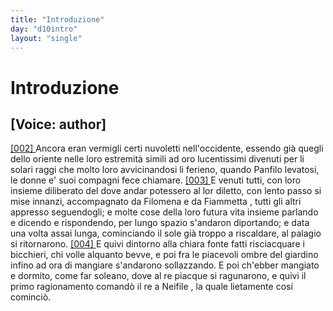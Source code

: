 ```yaml
---
title: "Introduzione"
day: "d10intro"
layout: "single"
---
```

<div id="d10intro" type="introduction" who="author">
 <h1>
  Introduzione
 </h1>
 <p>
  <h2>
   [Voice: author]
  </h2>
 </p>
 <p>
  <a href="{{ site.baseurl }}enDecameron/d10intro#p10980002" id="p10980002">
   [002]
  </a>
  Ancora eran vermigli certi nuvoletti nell'occidente, essendo gi&agrave; quegli dello oriente nelle loro estremit&agrave; simili ad oro lucentissimi divenuti per li solari raggi che molto loro avvicinandosi li ferieno, quando
  <name persref="panfilo" type="person">
   Panfilo
  </name>
  levatosi, le donne e' suoi compagni fece chiamare.
  <a href="{{ site.baseurl }}enDecameron/d10intro#p10980003" id="p10980003">
   [003]
  </a>
  E venuti tutti, con loro insieme diliberato del dove andar potessero al lor diletto, con lento passo si mise innanzi, accompagnato da
  <name persref="filomena" type="person">
   Filomena
  </name>
  e da
  <name persref="fiammetta" type="person">
   Fiammetta
  </name>
  , tutti gli altri appresso seguendogli; e molte cose della loro futura vita insieme parlando e dicendo e rispondendo, per lungo spazio s'andaron diportando; e data una volta assai lunga, cominciando il sole gi&agrave; troppo a riscaldare, al
  <name placeref="palagiobrigata-02" type="place">
   palagio
  </name>
  si ritornarono.
  <a href="{{ site.baseurl }}enDecameron/d10intro#p10980004" id="p10980004">
   [004]
  </a>
  E quivi dintorno alla
  <name placeref="fontebrigata-01" type="place">
   chiara fonte
  </name>
  fatti risciacquare i bicchieri, chi volle alquanto bevve, e poi fra le piacevoli ombre del
  <name placeref="giardinobrigata-01" type="place">
   giardino
  </name>
  infino ad ora di mangiare s'andarono sollazzando. E poi ch'ebber mangiato e dormito, come far soleano, dove al re piacque si ragunarono, e quivi il primo ragionamento comand&ograve; il re a
  <name persref="neifile" type="person">
   Neifile
  </name>
  , la quale lietamente cos&iacute; cominci&ograve;.
 </p>
</div>